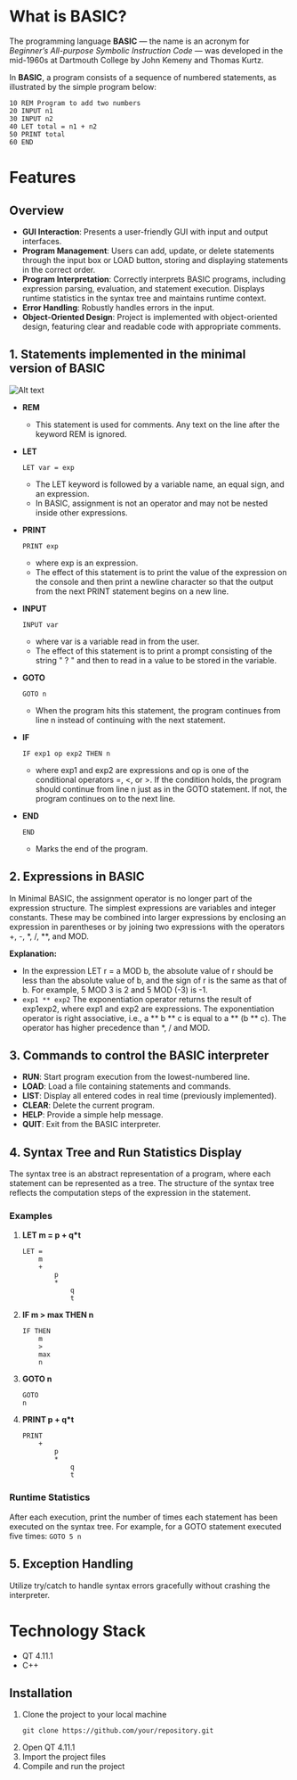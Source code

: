 # What is BASIC? 
The programming language **BASIC** — the name is an acronym for *Beginner’s All-purpose Symbolic Instruction Code* — was developed in the mid-1960s at Dartmouth College by John Kemeny and Thomas Kurtz.

In **BASIC**, a program consists of a sequence of numbered statements, as illustrated by the simple program below: 
```
10 REM Program to add two numbers
20 INPUT n1
30 INPUT n2
40 LET total = n1 + n2
50 PRINT total
60 END
```

# Features
## Overview
- **GUI Interaction**: Presents a user-friendly GUI with input and output interfaces.
- **Program Management**: Users can add, update, or delete statements through the input box or LOAD button, storing and displaying statements in the correct order.
- **Program Interpretation**: Correctly interprets BASIC programs, including expression parsing, evaluation, and statement execution. Displays runtime statistics in the syntax tree and maintains runtime context.
- **Error Handling**: Robustly handles errors in the input.
- **Object-Oriented Design**: Project is implemented with object-oriented design, featuring clear and readable code with appropriate comments.

## 1. Statements implemented in the minimal version of BASIC
![Alt text](image.png)
- **REM**
    - This statement is used for comments. Any text on the line after the keyword REM is ignored. 
- **LET**
    
    ```LET var = exp```
    - The LET keyword is followed by a variable name, an equal sign, and an expression. 
    - In BASIC, assignment is not an operator and may not be nested inside other expressions. 
- **PRINT**   
    
    ```PRINT exp```
    - where exp is an expression.
    - The effect of this statement is to print the value of the expression on the console and then print a newline character so that the output from the next PRINT statement begins on a new line.
- **INPUT**
   
    ```INPUT var```
    - where var is a variable read in from the user.
    - The effect of this statement is to print a prompt consisting of the string " ? " and then to read in a value to be stored in the variable. 
- **GOTO**

    ```GOTO n```
    - When the program hits this statement, the program continues from line n instead of continuing with the next statement. 
- **IF**

    ```IF exp1 op exp2 THEN n```
    - where exp1 and exp2 are expressions and op is one of the conditional operators
=, <, or >. If the condition holds, the program should continue from line n just as in the GOTO statement. If not, the program continues on to the next line.
- **END**

    ```END```
    - Marks the end of the program.


## 2. Expressions in BASIC
 In Minimal BASIC, the assignment operator is no longer part of the expression structure. The simplest expressions are variables and integer constants. These may be combined into larger expressions by enclosing an expression in parentheses or by joining two expressions with the operators +, -, *, /, **, and MOD. 

 **Explanation:**
 - In the expression LET r = a MOD b, the absolute value of r should be less than the absolute value of b, and the sign of r is the same as that of b. For example, 5 MOD 3 is 2 and 5 MOD (-3) is -1.
- ```exp1 ** exp2``` The exponentiation operator returns the result of exp1exp2, where exp1 and exp2 are expressions. The exponentiation operator is right associative, i.e., a ** b ** c is equal to a ** (b ** c). The operator has higher precedence than *, / and MOD.

## 3. Commands to control the BASIC interpreter
- **RUN**: Start program execution from the lowest-numbered line.
- **LOAD**: Load a file containing statements and commands.
- **LIST**: Display all entered codes in real time (previously implemented).
- **CLEAR**: Delete the current program.
- **HELP**: Provide a simple help message.
- **QUIT**: Exit from the BASIC interpreter.

## 4. Syntax Tree and Run Statistics Display
The syntax tree is an abstract representation of a program, where each statement can be represented as a tree. The structure of the syntax tree reflects the computation steps of the expression in the statement.

### Examples

1. **LET m = p + q*t**
   
    ```
    LET =
        m
        +
            p
            *
                q
                t
    ```

2. **IF m > max THEN n**

    ```
    IF THEN
        m
        >
        max
        n
    ```

3. **GOTO n**

    ```
    GOTO
    n
    ```

4. **PRINT p + q*t**

    ```
    PRINT
        +
            p
            *
                q
                t
    ```

### Runtime Statistics
After each execution, print the number of times each statement has been executed on the syntax tree. For example, for a GOTO statement executed five times: 
   `GOTO 5
   n`


## 5. Exception Handling
Utilize try/catch to handle syntax errors gracefully without crashing the interpreter.


# Technology Stack
- QT 4.11.1
- C++

## Installation
1. Clone the project to your local machine
   ```
   git clone https://github.com/your/repository.git
   ```
2. Open QT 4.11.1
3. Import the project files
4. Compile and run the project
